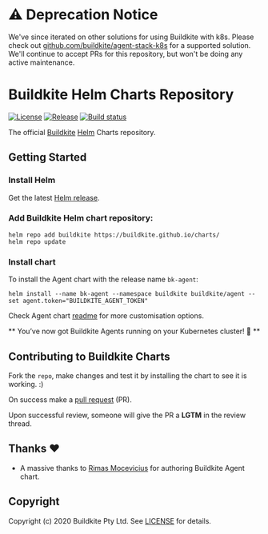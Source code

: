 # ⚠️ Deprecation Notice
We've since iterated on other solutions for using Buildkite with k8s. Please check out [github.com/buildkite/agent-stack-k8s](github.com/buildkite/agent-stack-k8s) for a supported solution. We'll continue to accept PRs for this repository, but won't be doing any active maintenance. 

# Buildkite Helm Charts Repository 

[![License](https://img.shields.io/badge/License-MIT-blue.svg)](https://opensource.org/licenses/Apache-2.0)
[![Release](https://img.shields.io/github/release/buildkite/charts.svg?style=flat-square)](https://github.com/buildkite/charts/releases/latest)
[![Build status](https://badge.buildkite.com/f0a51d12ea264f0cdbcbb70a6809019cc11a05580e72ff83ef.svg?branch=master)](https://buildkite.com/buildkite/helm-charts)

The official [Buildkite](https://buildkite.com/docs/agent) [Helm](https://helm.sh) Charts repository.

## Getting Started

### Install Helm

Get the latest [Helm release](https://github.com/kubernetes/helm#install).

### Add Buildkite Helm chart repository:

 ```console
 helm repo add buildkite https://buildkite.github.io/charts/
 helm repo update
 ```

### Install chart

To install the Agent chart with the release name `bk-agent`:

```console
helm install --name bk-agent --namespace buildkite buildkite/agent --set agent.token="BUILDKITE_AGENT_TOKEN"
```

Check Agent chart [readme](stable/agent/README.md) for more customisation options.

** You’ve now got Buildkite Agents running on your Kubernetes cluster! :tada: **

## Contributing to Buildkite Charts

Fork the `repo`, make changes and test it by installing the chart to see it is working. :)

On success make a [pull request](https://help.github.com/articles/using-pull-requests) (PR).

Upon successful review, someone will give the PR a __LGTM__ in the review thread.

## Thanks :heart:

* A massive thanks to [Rimas Mocevicius](https://github.com/rimusz) for authoring Buildkite Agent chart.

## Copyright

Copyright (c) 2020 Buildkite Pty Ltd. See [LICENSE](LICENSE) for details.
